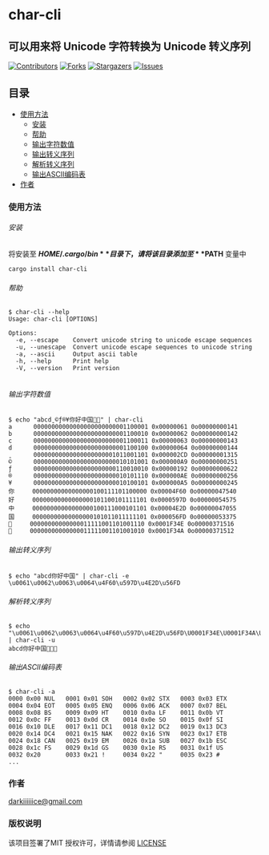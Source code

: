 # char-cli

可以用来将 Unicode 字符转换为 Unicode 转义序列
---

<!-- PROJECT SHIELDS -->

[![Contributors][contributors-shield]][contributors-url]
[![Forks][forks-shield]][forks-url]
[![Stargazers][stars-shield]][stars-url]
[![Issues][issues-shield]][issues-url]

## 目录

- [使用方法](#使用方法)
    - [安装](#安装)
    - [帮助](#帮助)
    - [输出字符数值](#输出字符数值)
    - [输出转义序列](#输出转义序列)
    - [解析转义序列](#解析转义序列)
    - [输出ASCII编码表](#输出ASCII编码表)
- [作者](#作者)

### 使用方法

###### 安装

将安装至 **$HOME/.cargo/bin** 目录下，请将该目录添加至 **$PATH** 变量中

``` shell
cargo install char-cli
```

###### 帮助

``` shell
$ char-cli --help
Usage: char-cli [OPTIONS]

Options:
  -e, --escape    Convert unicode string to unicode escape sequences
  -u, --unescape  Convert unicode escape sequences to unicode string
  -a, --ascii     Output ascii table
  -h, --help      Print help
  -V, --version   Print version


```

###### 输出字符数值

``` shell
$ echo "abcdˍ©ƒ®¥你好中国🍎🍊" | char-cli
a      00000000000000000000000001100001 0x00000061 0o00000000141
b      00000000000000000000000001100010 0x00000062 0o00000000142
c      00000000000000000000000001100011 0x00000063 0o00000000143
d      00000000000000000000000001100100 0x00000064 0o00000000144
ˍ      00000000000000000000001011001101 0x000002CD 0o00000001315
©      00000000000000000000000010101001 0x000000A9 0o00000000251
ƒ      00000000000000000000000110010010 0x00000192 0o00000000622
®      00000000000000000000000010101110 0x000000AE 0o00000000256
¥      00000000000000000000000010100101 0x000000A5 0o00000000245
你     00000000000000000100111101100000 0x00004F60 0o00000047540
好     00000000000000000101100101111101 0x0000597D 0o00000054575
中     00000000000000000100111000101101 0x00004E2D 0o00000047055
国     00000000000000000101011011111101 0x000056FD 0o00000053375
🍎     00000000000000011111001101001110 0x0001F34E 0o00000371516
🍊     00000000000000011111001101001010 0x0001F34A 0o00000371512
```

###### 输出转义序列

``` shell
$ echo "abcd你好中国" | char-cli -e 
\u0061\u0062\u0063\u0064\u4F60\u597D\u4E2D\u56FD
```

###### 解析转义序列

``` shell
$ echo "\u0061\u0062\u0063\u0064\u4F60\u597D\u4E2D\u56FD\U0001F34E\U0001F34A\U0001F34A" | char-cli -u
abcd你好中国🍎🍊🍊 
```

###### 输出ASCII编码表

```shell
$ char-cli -a
0000 0x00 NUL   0001 0x01 SOH   0002 0x02 STX   0003 0x03 ETX   
0004 0x04 EOT   0005 0x05 ENQ   0006 0x06 ACK   0007 0x07 BEL   
0008 0x08 BS    0009 0x09 HT    0010 0x0a LF    0011 0x0b VT    
0012 0x0c FF    0013 0x0d CR    0014 0x0e SO    0015 0x0f SI    
0016 0x10 DLE   0017 0x11 DC1   0018 0x12 DC2   0019 0x13 DC3   
0020 0x14 DC4   0021 0x15 NAK   0022 0x16 SYN   0023 0x17 ETB   
0024 0x18 CAN   0025 0x19 EM    0026 0x1a SUB   0027 0x1b ESC   
0028 0x1c FS    0029 0x1d GS    0030 0x1e RS    0031 0x1f US    
0032 0x20       0033 0x21 !     0034 0x22 "     0035 0x23 # 
...
```

### 作者

darkiiiiiice@gmail.com

### 版权说明

该项目签署了MIT 授权许可，详情请参阅 [LICENSE](https://github.com/darkiiiiiice/char-cli/blob/master/LICENSE)


<!-- links -->

[your-project-path]:darkiiiiiice/char-cli

[contributors-shield]: https://img.shields.io/github/contributors/darkiiiiiice/char-cli.svg?style=flat-square

[contributors-url]: https://github.com/darkiiiiiice/char-cli/graphs/contributors

[forks-shield]: https://img.shields.io/github/forks/darkiiiiiice/char-cli.svg?style=flat-square

[forks-url]: https://github.com/darkiiiiiice/char-cli/network/members

[stars-shield]: https://img.shields.io/github/stars/darkiiiiiice/char-cli.svg?style=flat-square

[stars-url]: https://github.com/darkiiiiiice/char-cli/stargazers

[issues-shield]: https://img.shields.io/github/issues/darkiiiiiice/char-cli.svg?style=flat-square

[issues-url]: https://img.shields.io/github/issues/darkiiiiiice/char-cli.svg

[license-shield]: https://img.shields.io/github/license/darkiiiiiice/char-cli.svg?style=flat-square

[license-url]: https://github.com/darkiiiiiice/char-cli/blob/master/LICENSE.txt

[linkedin-shield]: https://img.shields.io/badge/-LinkedIn-black.svg?style=flat-square&logo=linkedin&colorB=555

[linkedin-url]: https://linkedin.com/in/shaojintian



